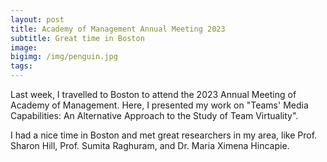 ```yaml
---
layout: post
title: Academy of Management Annual Meeting 2023 
subtitle: Great time in Boston
image:  
bigimg: /img/penguin.jpg
tags: 
---
```


Last week, I travelled to Boston to attend the 2023 Annual Meeting of Academy of Management. 
Here, I presented my work on "Teams' Media Capabilities: An Alternative Approach to the Study of Team Virtuality".

I had a nice time in Boston and met great researchers in my area, like Prof. Sharon Hill, Prof. Sumita Raghuram, and Dr. Maria Ximena Hincapie.
